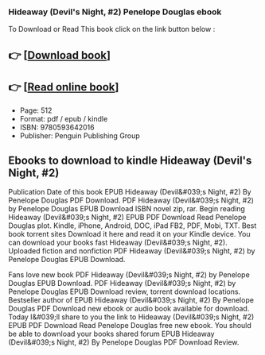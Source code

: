 ### Hideaway (Devil's Night, #2) Penelope Douglas ebook

To Download or Read This book click on the link button below :

## 👉  [**[Download book](http://filesbooks.info/download.php?group=book&from=github.com&id=695592&lnk=1081 "Download book")**]

## 👉  [**[Read online book](http://filesbooks.info/download.php?group=book&from=github.com&id=695592&lnk=1081 "Read online book")**]


* Page: 512
* Format: pdf / epub / kindle
* ISBN: 9780593642016
* Publisher: Penguin Publishing Group



## Ebooks to download to kindle Hideaway (Devil's Night, #2)


Publication Date of this book EPUB Hideaway (Devil&amp;#039;s Night, #2) By Penelope Douglas PDF Download. PDF Hideaway (Devil&amp;#039;s Night, #2) by Penelope Douglas EPUB Download ISBN novel zip, rar. Begin reading Hideaway (Devil&amp;#039;s Night, #2) EPUB PDF Download Read Penelope Douglas plot. Kindle, iPhone, Android, DOC, iPad FB2, PDF, Mobi, TXT. Best book torrent sites Download it here and read it on your Kindle device. You can download your books fast Hideaway (Devil&amp;#039;s Night, #2). Uploaded fiction and nonfiction PDF Hideaway (Devil&amp;#039;s Night, #2) by Penelope Douglas EPUB Download.

Fans love new book PDF Hideaway (Devil&amp;#039;s Night, #2) by Penelope Douglas EPUB Download. PDF Hideaway (Devil&amp;#039;s Night, #2) by Penelope Douglas EPUB Download review, torrent download locations. Bestseller author of EPUB Hideaway (Devil&amp;#039;s Night, #2) By Penelope Douglas PDF Download new ebook or audio book available for download. Today I&amp;#039;ll share to you the link to Hideaway (Devil&amp;#039;s Night, #2) EPUB PDF Download Read Penelope Douglas free new ebook. You should be able to download your books shared forum EPUB Hideaway (Devil&amp;#039;s Night, #2) By Penelope Douglas PDF Download Review.






